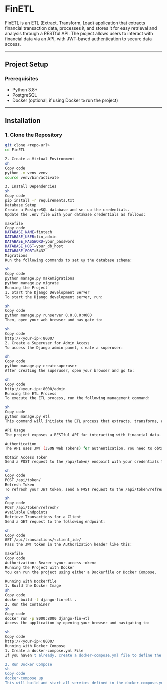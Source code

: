 # FinETL

FinETL is an ETL (Extract, Transform, Load) application that extracts financial transaction data, processes it, and stores it for easy retrieval and analysis through a RESTful API. The project allows users to interact with financial data via an API, with JWT-based authentication to secure data access.

---

## Project Setup

### Prerequisites

- Python 3.8+
- PostgreSQL
- Docker (optional, if using Docker to run the project)

---

## Installation

### 1. Clone the Repository

```sh
git clone <repo-url>
cd FinETL

2. Create a Virtual Environment
sh
Copy code
python -m venv venv
source venv/bin/activate 

3. Install Dependencies
sh
Copy code
pip install -r requirements.txt
Database Setup
Create a PostgreSQL database and set up the credentials.
Update the .env file with your database credentials as follows:

makefile
Copy code
DATABASE_NAME=fintech
DATABASE_USER=fin_admin
DATABASE_PASSWORD=your_password
DATABASE_HOST=your_db_host
DATABASE_PORT=5432
Migrations
Run the following commands to set up the database schema:

sh
Copy code
python manage.py makemigrations
python manage.py migrate
Running the Project
1. Start the Django Development Server
To start the Django development server, run:

sh
Copy code
python manage.py runserver 0.0.0.0:8000
Then, open your web browser and navigate to:

sh
Copy code
http://<your-ip>:8000/
2. Create a Superuser for Admin Access
To access the Django admin panel, create a superuser:

sh
Copy code
python manage.py createsuperuser
After creating the superuser, open your browser and go to:

sh
Copy code
http://<your-ip>:8000/admin
Running the ETL Process
To execute the ETL process, run the following management command:

sh
Copy code
python manage.py etl
This command will initiate the ETL process that extracts, transforms, and loads data into your database.

API Usage
The project exposes a RESTful API for interacting with financial data.

Authentication
The API uses JWT (JSON Web Tokens) for authentication. You need to obtain a token before accessing the API.

Obtain Access Token
Send a POST request to the /api/token/ endpoint with your credentials to obtain a JWT token:

sh
Copy code
POST /api/token/
Refresh Token
To refresh your JWT token, send a POST request to the /api/token/refresh/ endpoint:

sh
Copy code
POST /api/token/refresh/
Available Endpoints
Retrieve Transactions for a Client
Send a GET request to the following endpoint:

sh
Copy code
GET /api/transactions/<client_id>/
Pass the JWT token in the Authorization header like this:

makefile
Copy code
Authorization: Bearer <your-access-token>
Running the Project with Docker
You can run the project using either a Dockerfile or Docker Compose.

Running with Dockerfile
1. Build the Docker Image
sh
Copy code
docker build -t django-fin-etl .
2. Run the Container
sh
Copy code
docker run -p 8000:8000 django-fin-etl
Access the application by opening your browser and navigating to:

sh
Copy code
http://<your-ip>:8000/
Running with Docker Compose
1. Create a docker-compose.yml File
If you haven't already, create a docker-compose.yml file to define the services.

2. Run Docker Compose
sh
Copy code
docker-compose up
This will build and start all services defined in the docker-compose.yml file.